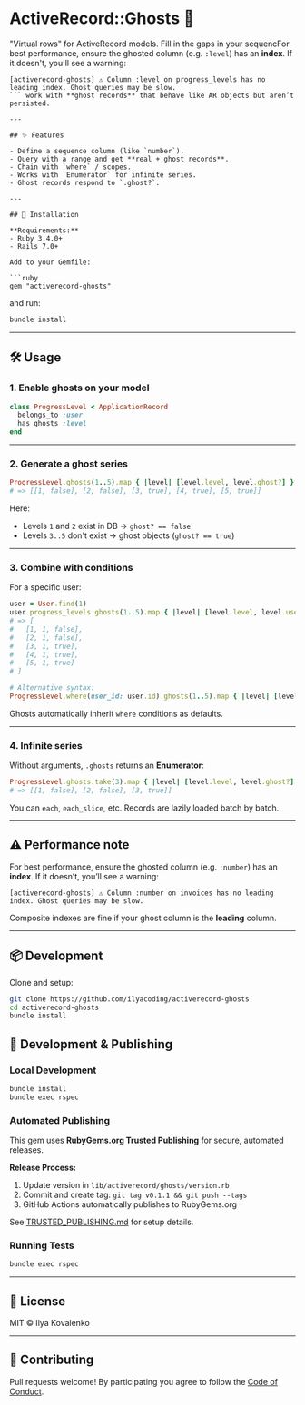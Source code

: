 # ActiveRecord::Ghosts 👻

"Virtual rows" for ActiveRecord models.
Fill in the gaps in your sequencFor best performance, ensure the ghosted column (e.g. `:level`) has an **index**.
If it doesn't, you'll see a warning:

```
[activerecord-ghosts] ⚠️ Column :level on progress_levels has no leading index. Ghost queries may be slow.
``` work with **ghost records** that behave like AR objects but aren’t persisted.

---

## ✨ Features

- Define a sequence column (like `number`).
- Query with a range and get **real + ghost records**.
- Chain with `where` / scopes.
- Works with `Enumerator` for infinite series.
- Ghost records respond to `.ghost?`.

---

## 🚀 Installation

**Requirements:**
- Ruby 3.4.0+
- Rails 7.0+

Add to your Gemfile:

```ruby
gem "activerecord-ghosts"
````

and run:

```bash
bundle install
```

---

## 🛠 Usage

### 1. Enable ghosts on your model

```ruby
class ProgressLevel < ApplicationRecord
  belongs_to :user
  has_ghosts :level
end
```

---

### 2. Generate a ghost series

```ruby
ProgressLevel.ghosts(1..5).map { |level| [level.level, level.ghost?] }
# => [[1, false], [2, false], [3, true], [4, true], [5, true]]
```

Here:

* Levels `1` and `2` exist in DB → `ghost? == false`
* Levels `3..5` don't exist → ghost objects (`ghost? == true`)

---

### 3. Combine with conditions

For a specific user:

```ruby
user = User.find(1)
user.progress_levels.ghosts(1..5).map { |level| [level.level, level.user_id, level.ghost?] }
# => [
#   [1, 1, false],
#   [2, 1, false],
#   [3, 1, true],
#   [4, 1, true],
#   [5, 1, true]
# ]

# Alternative syntax:
ProgressLevel.where(user_id: user.id).ghosts(1..5).map { |level| [level.level, level.user_id, level.ghost?] }
```

Ghosts automatically inherit `where` conditions as defaults.

---

### 4. Infinite series

Without arguments, `.ghosts` returns an **Enumerator**:

```ruby
ProgressLevel.ghosts.take(3).map { |level| [level.level, level.ghost?] }
# => [[1, false], [2, false], [3, true]]
```

You can `each`, `each_slice`, etc.
Records are lazily loaded batch by batch.

---

## ⚠️ Performance note

For best performance, ensure the ghosted column (e.g. `:number`) has an **index**.
If it doesn’t, you’ll see a warning:

```
[activerecord-ghosts] ⚠️ Column :number on invoices has no leading index. Ghost queries may be slow.
```

Composite indexes are fine if your ghost column is the **leading** column.

---

## 📦 Development

Clone and setup:

```bash
git clone https://github.com/ilyacoding/activerecord-ghosts
cd activerecord-ghosts
bundle install
```

## 🚀 Development & Publishing

### Local Development

```bash
bundle install
bundle exec rspec
```

### Automated Publishing

This gem uses **RubyGems.org Trusted Publishing** for secure, automated releases.

**Release Process:**
1. Update version in `lib/activerecord/ghosts/version.rb`
2. Commit and create tag: `git tag v0.1.1 && git push --tags`
3. GitHub Actions automatically publishes to RubyGems.org

See [TRUSTED_PUBLISHING.md](TRUSTED_PUBLISHING.md) for setup details.

### Running Tests

```bash
bundle exec rspec
```

---

## 📜 License

MIT © Ilya Kovalenko

---

## 🤝 Contributing

Pull requests welcome!
By participating you agree to follow the [Code of Conduct](CODE_OF_CONDUCT.md).
